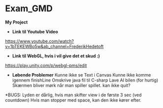 # Exam_GMD
<b>My Project </b>

* <b>Link til Youtube Video</b>

https://www.youtube.com/watch?v=1bTEKEWBo5w&ab_channel=FrederikHedetoft

* <b>Link til WebGL, hvis i vil give det et skud :) </b>

https://play.unity.com/p/webgl-pms/edit

* <b>Løbende Problemer</b>
Kunne ikke se Text i Canvas
Kunne ikke komme igennem finishLine
Omskrive java fil til C-sharp
Lave AI bilen (for hurtig)
Skærmen bliver mørk når man spiller spillet.
kan ikke quit?

*BUGS:
Lyden er dårlig, hvis man skifter view i de første 3 sec (ved countdown)
Hvis man stopper med space, kan den ikke kører efter. 
